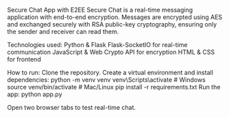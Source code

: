 Secure Chat App with E2EE
Secure Chat is a real-time messaging application with end-to-end encryption.
Messages are encrypted using AES and exchanged securely with RSA public-key cryptography, ensuring only the sender and receiver can read them.

Technologies used:
Python & Flask
Flask-SocketIO for real-time communication
JavaScript & Web Crypto API for encryption
HTML & CSS for frontend

How to run:
Clone the repository.
Create a virtual environment and install dependencies:
python -m venv venv
venv\Scripts\activate      # Windows
source venv/bin/activate   # Mac/Linux
pip install -r requirements.txt
Run the app:
python app.py


Open two browser tabs to test real-time chat.
